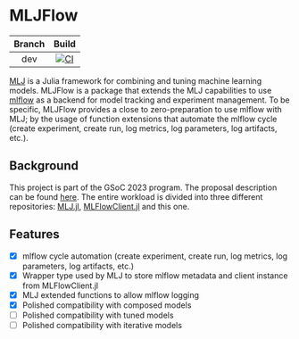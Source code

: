 # MLJFlow

| Branch | Build |
| :---: | :---: |
| dev | [![CI](https://github.com/pebeto/MLJFlow.jl/actions/workflows/CI.yml/badge.svg?branch=dev)](https://github.com/pebeto/MLJFlow.jl/actions/workflows/CI.yml) |

[MLJ](https://github.com/alan-turing-institute/MLJ.jl) is a Julia framework for
combining and tuning machine learning models. MLJFlow is a package that extends
the MLJ capabilities to use [mlflow](https://mlflow.org/) as a backend for
model tracking and experiment management. To be specific, MLJFlow provides a
close to zero-preparation to use mlflow with MLJ; by the usage of function
extensions that automate the mlflow cycle (create experiment, create run, log
metrics, log parameters, log artifacts, etc.).

## Background
This project is part of the GSoC 2023 program. The proposal description can be
found [here](https://summerofcode.withgoogle.com/programs/2023/projects/iRxuzeGJ).
The entire workload is divided into three different repositories:
[MLJ.jl](https://github.com/alan-turing-institute/MLJ.jl), 
[MLFlowClient.jl](https://github.com/JuliaAI/MLFlowClient.jl) and this one.

## Features
- [x] mlflow cycle automation (create experiment, create run, log metrics, log
  parameters, log artifacts, etc.)
- [x] Wrapper type used by MLJ to store mlflow metadata and client instance
  from MLFlowClient.jl
- [x] MLJ extended functions to allow mlflow logging
- [x] Polished compatibility with composed models
- [ ] Polished compatibility with tuned models
- [ ] Polished compatibility with iterative models
